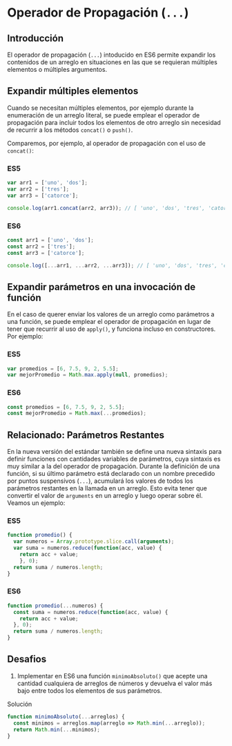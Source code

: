 # Operador de Propagación (`...`)

## Introducción

El operador de propagación (`...`) intoducido en ES6 permite expandir los contenidos de un arreglo en situaciones en las que se requieran múltiples elementos o múltiples argumentos.

## Expandir múltiples elementos

Cuando se necesitan múltiples elementos, por ejemplo durante la enumeración de un arreglo literal, se puede emplear el operador de propagación para incluir todos los elementos de otro arreglo sin necesidad de recurrir a los métodos `concat()` o `push()`.

Comparemos, por ejemplo, al operador de propagación con el uso de `concat()`:

### ES5

```javascript
var arr1 = ['uno', 'dos'];
var arr2 = ['tres'];
var arr3 = ['catorce'];

console.log(arr1.concat(arr2, arr3)); // [ 'uno', 'dos', 'tres', 'catorce' ]
```

### ES6

```javascript
const arr1 = ['uno', 'dos'];
const arr2 = ['tres'];
const arr3 = ['catorce'];

console.log([...arr1, ...arr2, ...arr3]); // [ 'uno', 'dos', 'tres', 'catorce' ]
```

## Expandir parámetros en una invocación de función

En el caso de querer enviar los valores de un arreglo como parámetros a una función, se puede emplear el operador de propagación en lugar de tener que recurrir al uso de `apply()`, y funciona incluso en constructores. Por ejemplo:

### ES5
```javascript
var promedios = [6, 7.5, 9, 2, 5.5];
var mejorPromedio = Math.max.apply(null, promedios);
```

### ES6
```javascript
const promedios = [6, 7.5, 9, 2, 5.5];
const mejorPromedio = Math.max(...promedios);
```

## Relacionado: Parámetros Restantes

En la nueva versión del estándar también se define una nueva sintaxis para definir funciones con cantidades variables de parámetros, cuya sintaxis es muy similar a la del operador de propagación. Durante la definición de una función, si su último parámetro está declarado con un nombre precedido por puntos suspensivos (`...`), acumulará los valores de todos los parámetros restantes en la llamada en un arreglo. Esto evita tener que convertir el valor de `arguments` en un arreglo y luego operar sobre él. Veamos un ejemplo:

### ES5
```javascript
function promedio() {
  var numeros = Array.prototype.slice.call(arguments);
  var suma = numeros.reduce(function(acc, value) {
    return acc + value;
    }, 0);
  return suma / numeros.length;
}
```

### ES6
```javascript
function promedio(...numeros) {
  const suma = numeros.reduce(function(acc, value) {
    return acc + value;
  }, 0);
  return suma / numeros.length;
}
```

## Desafios

1. Implementar en ES6 una función `minimoAbsoluto()` que acepte una cantidad cualquiera de arreglos de números y devuelva el valor más bajo entre todos los elementos de sus parámetros.

Solución
```javascript
function minimoAbsoluto(...arreglos) {
  const minimos = arreglos.map(arreglo => Math.min(...arreglo));
  return Math.min(...minimos);
}
```
